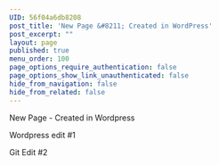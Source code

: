 ```yaml
---
UID: 56f04a6db8208
post_title: 'New Page &#8211; Created in WordPress'
post_excerpt: ""
layout: page
published: true
menu_order: 100
page_options_require_authentication: false
page_options_show_link_unauthenticated: false
hide_from_navigation: false
hide_from_related: false
---
```

New Page - Created in Wordpress

Wordpress edit #1

Git Edit #2
